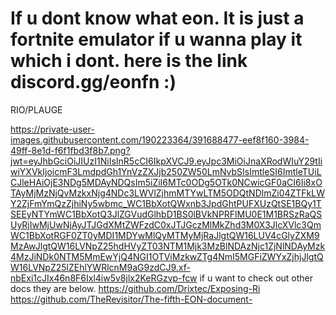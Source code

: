 # If u dont know what eon. It is just a fortnite emulator if u wanna play it which i dont. here is the link discord.gg/eonfn :)

RIO/PLAUGE

https://private-user-images.githubusercontent.com/190223364/391688477-eef8f160-3984-49ff-8e1d-f6f1fbd3f8b7.png?jwt=eyJhbGciOiJIUzI1NiIsInR5cCI6IkpXVCJ9.eyJpc3MiOiJnaXRodWIuY29tIiwiYXVkIjoicmF3LmdpdGh1YnVzZXJjb250ZW50LmNvbSIsImtleSI6ImtleTUiLCJleHAiOjE3NDg5MDAyNDQsIm5iZiI6MTc0ODg5OTk0NCwicGF0aCI6Ii8xOTAyMjMzNjQvMzkxNjg4NDc3LWVlZjhmMTYwLTM5ODQtNDlmZi04ZTFkLWY2ZjFmYmQzZjhiNy5wbmc_WC1BbXotQWxnb3JpdGhtPUFXUzQtSE1BQy1TSEEyNTYmWC1BbXotQ3JlZGVudGlhbD1BS0lBVkNPRFlMU0E1M1BRSzRaQSUyRjIwMjUwNjAyJTJGdXMtZWFzdC0xJTJGczMlMkZhd3M0X3JlcXVlc3QmWC1BbXotRGF0ZT0yMDI1MDYwMlQyMTMyMjRaJlgtQW16LUV4cGlyZXM9MzAwJlgtQW16LVNpZ25hdHVyZT03NTM1Mjk3MzBlNDAzNjc1ZjNlNDAyMzk4MzJiNDk0NTM5MmEwYjQ4NGI1OTViMzkwZTg4NmI5MGFiZWYxZjhjJlgtQW16LVNpZ25lZEhlYWRlcnM9aG9zdCJ9.xf-nbExi1cJIx46n8F6Ixl4iw5v8jlx2KeRGzvp-fcw
if u want to check out other docs they are below.
https://github.com/Drixtec/Exposing-Ri
https://github.com/TheRevisitor/The-fifth-EON-document-
